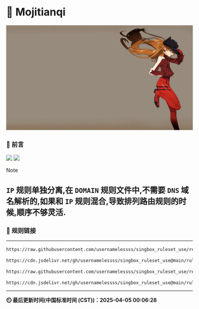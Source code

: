 
# 🧸 Mojitianqi
![](https://raw.githubusercontent.com/usernamelessss/picture-bed/main/images/202504042256831.jpg)
### 📣 前言
![](https://shields.io/badge/-移除重复规则-ff69b4) ![](https://shields.io/badge/-IP&nbsp;规则单独存放不与&nbsp;DOMAIN&nbsp;等混合-green)
> [!NOTE]
**`IP` 规则单独分离,在 `DOMAIN` 规则文件中,不需要 `DNS` 域名解析的,如果和 `IP` 规则混合,导致排列路由规则的时候,顺序不够灵活.**
---

###  🔗 规则链接
---

```url
https://raw.githubusercontent.com/usernamelessss/singbox_ruleset_use/refs/heads/main/rule/Mojitianqi/Mojitianqi_No_IP.json
```

```url
https://cdn.jsdelivr.net/gh/usernamelessss/singbox_ruleset_use@main/rule/Mojitianqi/Mojitianqi_No_IP.json
```

```url
https://raw.githubusercontent.com/usernamelessss/singbox_ruleset_use/refs/heads/main/rule/Mojitianqi/Mojitianqi_No_IP.srs
```

```url
https://cdn.jsdelivr.net/gh/usernamelessss/singbox_ruleset_use@main/rule/Mojitianqi/Mojitianqi_No_IP.srs
```

---
**⏲️ 最后更新时间(中国标准时间 (CST))：2025-04-05 00:06:28**